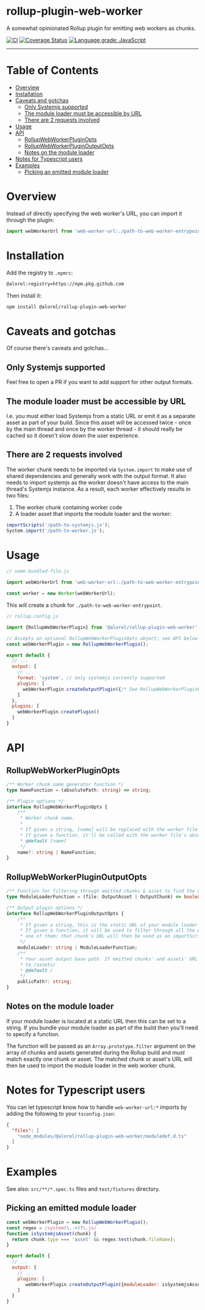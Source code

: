 # rollup-plugin-web-worker

A somewhat opinionated Rollup plugin for emitting web workers as chunks.

[![CI](https://github.com/Alorel/rollup-plugin-web-worker/workflows/Core/badge.svg?branch=master)](https://github.com/Alorel/rollup-plugin-web-worker/actions?query=workflow%3ACore+branch%3Amaster+)
[![Coverage Status](https://coveralls.io/repos/github/Alorel/rollup-plugin-web-worker/badge.svg?branch=master)](https://coveralls.io/github/Alorel/rollup-plugin-web-worker)
[![Language grade: JavaScript](https://img.shields.io/lgtm/grade/javascript/g/Alorel/rollup-plugin-web-worker.svg?logo=lgtm&logoWidth=18)](https://lgtm.com/projects/g/Alorel/rollup-plugin-web-worker/context:javascript)

-----

# Table of Contents

<!-- START doctoc generated TOC please keep comment here to allow auto update -->
<!-- DON'T EDIT THIS SECTION, INSTEAD RE-RUN doctoc TO UPDATE -->


- [Overview](#overview)
- [Installation](#installation)
- [Caveats and gotchas](#caveats-and-gotchas)
  - [Only Systemjs supported](#only-systemjs-supported)
  - [The module loader must be accessible by URL](#the-module-loader-must-be-accessible-by-url)
  - [There are 2 requests involved](#there-are-2-requests-involved)
- [Usage](#usage)
- [API](#api)
  - [RollupWebWorkerPluginOpts](#rollupwebworkerpluginopts)
  - [RollupWebWorkerPluginOutputOpts](#rollupwebworkerpluginoutputopts)
  - [Notes on the module loader](#notes-on-the-module-loader)
- [Notes for Typescript users](#notes-for-typescript-users)
- [Examples](#examples)
  - [Picking an emitted module loader](#picking-an-emitted-module-loader)

<!-- END doctoc generated TOC please keep comment here to allow auto update -->

# Overview

Instead of directly specifying the web worker's URL, you can import it through the plugin:

```javascript
import webWorkerUrl from 'web-worker-url:./path-to-web-worker-entrypoint';
```

# Installation

Add the registry to `.npmrc`:

```bash
@alorel:registry=https://npm.pkg.github.com
```

Then install it:

```bash
npm install @alorel/rollup-plugin-web-worker
```

# Caveats and gotchas

Of course there's caveats and gotchas...

## Only Systemjs supported

Feel free to open a PR if you want to add support for other output formats.

## The module loader must be accessible by URL

I.e. you must either load Systemjs from a static URL or emit it as a separate asset as part of your build. Since this
asset will be accessed twice - once by the main thread and once by the worker thread - it should really be cached so
it doesn't slow down the user experience.

## There are 2 requests involved

The worker chunk needs to be imported via `System.import` to make use of shared dependencies and generally work with
the output format. It also needs to import systemjs as the worker doesn't have access to the main thread's Systemjs
instance. As a result, each worker effectively results in two files:

1. The worker chunk containing worker code
2. A loader asset that imports the module loader and the worker:

```javascript
importScripts('/path-to-systemjs.js');
System.import('/path-to-worker.js');
```

# Usage

```javascript
// some-bundled-file.js

import webWorkerUrl from 'web-worker-url:./path-to-web-worker-entrypoint';

const worker = new Worker(webWorkerUrl);
```

This will create a chunk for `./path-to-web-worker-entrypoint`. 

```javascript
// rollup.config.js

import {RollupWebWorkerPlugin} from '@alorel/rollup-plugin-web-worker';

// Accepts an optional RollupWebWorkerPluginOpts object; see API below
const webWorkerPlugin = new RollupWebWorkerPlugin();

export default {
  // ...
  output: {
    // ...
    format: 'system', // only systemjs currently supported
    plugins: [
      webWorkerPlugin.createOutputPlugin({/* See RollupWebWorkerPluginOutputOpts API for required and optional options */})
    ]
  },
  plugins: [
    webWorkerPlugin.createPlugin()
  ]
}
```

# API

## RollupWebWorkerPluginOpts

```typescript
/** Worker chunk name generator function */
type NameFunction = (absolutePath: string) => string;

/** Plugin options */
interface RollupWebWorkerPluginOpts {
    /**
     * Worker chunk name.
     *
     * If given a string, [name] will be replaced with the worker file name.
     * If given a function, it'll be called with the worker file's absolute path and needs to return a string.
     * @default [name]
     */
    name?: string | NameFunction;
}
```

## RollupWebWorkerPluginOutputOpts

```typescript
/** Function for filtering through emitted chunks & asset to find the one for the module loader */
type ModuleLoaderFunction = (file: OutputAsset | OutputChunk) => boolean;

/** Output plugin options */
interface RollupWebWorkerPluginOutputOpts {
    /**
     * If given a string, this is the static URL of your module loader file
     * If given a function, it will be used to filter through all the emitted chunks and should return true for at least
     * one of them; that chunk's URL will then be used as an importScripts() arg.
     */
    moduleLoader: string | ModuleLoaderFunction;
    /**
     * Your asset output base path. If emitted chunks' and assets' URL is /assets/<filename> then this needs to be set
     * to /assets/
     * @default /
     */
    publicPath?: string;
}
```

## Notes on the module loader

If your module loader is located at a static URL then this can be set to a string. If you bundle your module loader as
part of the build then you'll need to specify a function.

The function will be passed as an `Array.prototype.filter` argument on the array of chunks and assets generated during
the Rollup build and *must* match exactly one chunk or asset. The matched chunk or asset's URL will then be used to
import the module loader in the web worker chunk.

# Notes for Typescript users

You can let typescript know how to handle `web-worker-url:*` imports by adding the following to your `tsconfig.json`:

```json
{
  "files": [
    "node_modules/@alorel/rollup-plugin-web-worker/moduledef.d.ts"
  ]
}
```

# Examples

See also: `src/**/*.spec.ts` files and `test/fixtures` directory.

## Picking an emitted module loader

```javascript
const webWorkerPlugin = new RollupWebWorkerPlugin();
const regex = /system(\..+)?\.js/
function isSystemjsAsset(chunk) {
  return chunk.type === 'asset' && regex.test(chunk.fileName);
}

export default {
  // ...
  output: {
    // ...
    plugins: [
       webWorkerPlugin.createOutputPlugin({moduleLoader: isSystemjsAsset})
    ]
  }
}
```
